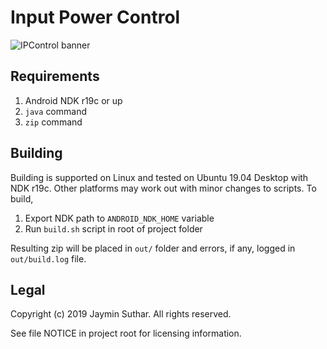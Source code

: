 # Input Power Control

![IPControl banner](https://i.imgur.com/6gyQUTZ.png)

## Requirements

1. Android NDK r19c or up
2. `java` command
3. `zip` command

## Building

Building is supported on Linux and tested on Ubuntu 19.04 Desktop with NDK r19c.
Other platforms may work out with minor changes to scripts. To build,

1. Export NDK path to `ANDROID_NDK_HOME` variable
2. Run `build.sh` script in root of project folder

Resulting zip will be placed in `out/` folder and errors, if any, logged in `out/build.log`
file.

## Legal

Copyright (c) 2019 Jaymin Suthar. All rights reserved.

See file NOTICE in project root for licensing information.
